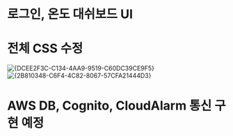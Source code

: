 # 로그인, 온도 대쉬보드 UI
# 전체 CSS 수정
![{DCEE2F3C-C134-4AA9-9519-C60DC39CE9F5}](https://github.com/user-attachments/assets/83aa60de-b7a2-4faa-8dbb-26d6917027aa)
![{2B810348-C6F4-4C82-8067-57CFA21444D3}](https://github.com/user-attachments/assets/0b46ee06-1243-4b25-a48d-229e2c582f28)

# AWS DB, Cognito, CloudAlarm 통신 구현 예정
